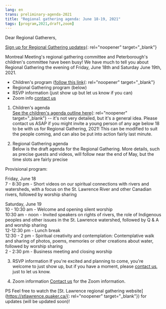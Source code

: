 ```yaml
---
lang: en
trans: preliminary-agenda-2021
title: "Regional gathering agenda: June 18-19, 2021"
tags: [program,2021,draft,zoom]
---
```

Dear Regional Gatherers,

[Sign up for Regional Gathering updates](https://docs.google.com/forms/d/e/1FAIpQLSeOYBA7a1ygWENuGF63qnjr9NcE9jnHfzEWapSdYG1BMfZ8qA/viewform){: rel="noopener" target="_blank"}

Montreal Meeting's regional gathering committee and Peterborough's children's committee have been busy! We have much to tell you about Regional Gathering the evening of Friday, June 18th and Saturday June 19th, 2021.

* Children's program ([follow this link](https://stlawrence.quaker.ca/2021/05/16/draft-childrens-program.html){: rel="noopener" target="_blank"}
* Regional Gathering program (below)
* RSVP information (just show up but let us know if you can)
* Zoom info [contact us](/contact)

1) Children's agenda  
[See the children's agenda outline here](https://stlawrence.quaker.ca/2021/05/16/draft-childrens-program.html){: rel="noopener" target="_blank"} -- it's not very detailed, but it's a general idea. Please contact us ASAP if you might invite a young person of any age below 18 to be with us for Regional Gathering, 2021! This can be modified to suit the people coming, and can also be put into action fairly last minute.

2) Regional Gathering agenda  
Below is the draft agenda for the Regional Gathering. More details, such as precise guests and videos, will follow near the end of May, but the time slots are fairly precise

Provisional program:

Friday, June 18  
7 - 8:30 pm - Short videos on our spiritual connections with rivers and watersheds, with a focus on the St. Lawrence River and other Canadian rivers, followed by worship sharing  

Saturday, June 19  
10 - 10:30 am - Welcome and opening silent worship  
10:30 am - noon - Invited speakers on rights of rivers, the role of Indigenous peoples and other issues in the St. Lawrence watershed, followed by Q & A and worship sharing  
12-12:30 pm - Lunch break  
12:30 - 2 pm -  Spiritual creativity and contemplation: Contemplative walk and sharing of photos, poems, memories or other creations about water, followed by worship sharing  
2 - 2:30 pm - Business meeting and closing worship  

3) RSVP information
If you're excited and planning to come, you're welcome to just show up, but if you have a moment, please [contact us](/contact), just to let us know.

4) Zoom information
[Contact us](/contact) for the Zoom information.

PS Feel free to watch the [St. Lawrence regional gathering website](https://stlawrence.quaker.ca/{: rel="noopener" target="_blank"}) for updates (will be updated soon)!
